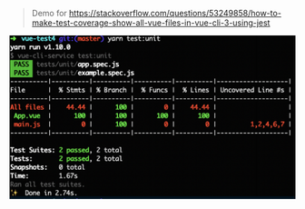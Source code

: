 > Demo for https://stackoverflow.com/questions/53249858/how-to-make-test-coverage-show-all-vue-files-in-vue-cli-3-using-jest

![screenshot](screenshot1.png)